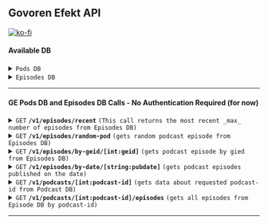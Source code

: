## Govoren Efekt API

[![ko-fi](https://ko-fi.com/img/githubbutton_sm.svg)](https://ko-fi.com/U7U51VFGK)

#### Available DB 

<details><summary><code>Pods DB</code></summary>   


> | column      | type    | desciption                               | API Exposed |
> |-------------|---------|------------------------------------------|-------------|
> | podcast_id  | INTEGER | Podcast ID in GE Pods DB                 | Yes         |
> | title       | TEXT    | Podcast Name                             | Yes         |
> | description | TEXT    | Podcast Description                      | Yes         |
> | website     | TEXT    | Podcast Website Link                     | Yes         |
> | rssfeed     | TEXT    | Podcast RSS Feed Link                    | Yes         |
> | etag        | TEXT    | RSS Feed Latest etag                     | No          |
> | modified    | TEXT    | Last-Modified from RSS Feed              | No          |
> | category    | TEXT    | Podcast Category                         | Yes         |
> | lastep      | TEXT    | Lastest episode                          | No          |
</details>

<details><summary><code>Episodes DB</code></summary>   
 

> | column      | type    | desciption                                | API Exposed |
> |-------------|---------|-------------------------------------------|-------------|
> | geid        | INTEGER | Episode ID in GE Episode DB               | Yes         |
> | guid        | TEXT    | Episode GUID                              | Yes         |
> | podcast_id  | INTEGER | Podcast ID in GE Pods DB                  | Yes         |
> | link        | TEXT    | Episode Link                              | Yes         |
> | audio       | TEXT    | Link to Episode Audio                     | Yes         |
> | image       | TEXT    | Link to Episode Image                     | Yes         |
> | title       | TEXT    | Episode Title                             | Yes         |
> | description | TEXT    | Epispde Description                       | Yes         |
> | pubdate     | TEXT    | Episode Publication Date                  | Yes         |
> | isodate     | TEXT    | Episode Publication Date converted to ISO | No          |
> | duration    | TEXT    | Episode Duration                          | Yes         |
> | explicit    | TEXT    | Aadult Language or Sexual Content         | Yes         |
> | lenght      | TEXT    | Episode Lenght in bytes                   | Yes         |
> | author      | TEXT    | Episode Author                            | Yes         |
> | episodeno   | TEXT    | Episode number (Podcast Internal)         | Yes         |
> | seasonno    | TEXT    | Episode Season Number (Podcast Internal)  | Yes         |

</details>

------------------------------------------------------------------------------------------

#### GE Pods DB and Episodes DB Calls - No Authentication Required (for now)

<details> <summary><code>GET</code> <code><b>/v1/episodes/recent</b></code> <code>(This call returns the most recent _max_ number of episodes from Episodes DB)</code></summary>

##### Parameters

> max - Maximum number of results to return. (optional | default: 10 | min: 1 | max: 25)

##### Responses

> | http code     | content-type                      | response                                                            |
> |---------------|-----------------------------------|---------------------------------------------------------------------|
> | 200           | application/json                  | JSON                                                                |

##### Example cURL

> ```javascript
>  curl --location --request GET 'https://api.govorenefekt.bg/v1/episodes/recent?max=12'   
> ```

##### Rate Limit

> None

</details>

<details>
 <summary><code>GET</code> <code><b>/v1/episodes/random-pod</b></code> <code>(gets random podcast episode from Episodes DB)</code></summary>

##### Parameters

> max - Maximum number of results to return. (optional | default: 1 | min: 1 | max: 10)

##### Responses

> | http code     | content-type                      | response                                                            |
> |---------------|-----------------------------------|---------------------------------------------------------------------|
> | 200           |  application/json                 | JSON                                                                |

##### Example cURL

> ```javascript
>  curl --location --request GET 'https://api.govorenefekt.bg/v1/episodes/random-pod?max=3'
> ```

##### Rate limit

> 10 r/m

</details>

<details>
 <summary><code>GET</code> <code><b>/v1/episodes/by-geid/[int:geid]</b></code> <code>(gets podcast episode by gied from Episodes DB)</code></summary>

##### Parameters

> geid - integer, episode GEID in Episodes DB

##### Responses

> | http code     | content-type                      | response                                                            |
> |---------------|-----------------------------------|---------------------------------------------------------------------|
> | 200           |  application/json                 | JSON                                                                |

##### Example cURL

> ```javascript
>  curl --location --request GET 'https://api.govorenefekt.bg/v1/episodes/by-geid/8700'
> ```

##### Rate limit

> 10 r/m

</details>

<details>
 <summary><code>GET</code> <code><b>/v1/episodes/by-date/[string:pubdate]</b></code> <code>(gets podcast episodes published on the date)</code></summary>

##### Parameters

> geid - string, date in format YYYYMMDD

##### Responses

> | http code     | content-type                      | response                                                            |
> |---------------|-----------------------------------|---------------------------------------------------------------------|
> | 200           |  application/json                 | JSON                                                                |

##### Example cURL

> ```javascript
>  curl --location --request GET 'https://api.govorenefekt.bg/v1/episodes/by-date/20201222'
> ```

##### Rate limit

> 10 r/m

</details>

<details>
 <summary><code>GET</code> <code><b>/v1/podcasts/[int:podcast-id]</b></code> <code>(gets data about requested podcast-id from Podcast DB)</code></summary>

##### Parameters

> none    

##### Responses

> | http code     | content-type                      | response                                                            |
> |---------------|-----------------------------------|---------------------------------------------------------------------|
> | 200           |  application/json                 | JSON                                                                |

##### Example cURL

> ```javascript
>  curl --location --request GET 'https://api.govorenefekt.bg/v1/podcasts/426'
> ```

##### Rate limit

> 10 r/m

</details>

<details>
 <summary><code>GET</code> <code><b>/v1/podcasts/[int:podcast-id]/episodes</b></code> <code>(gets all episodes from Episode DB by podcast-id)</code></summary>

##### Parameters

> none    

##### Responses

> | http code     | content-type                      | response                                                            |
> |---------------|-----------------------------------|---------------------------------------------------------------------|
> | 200           |  application/json                 | JSON                                                                |

##### Example cURL

> ```javascript
>  curl --location --request GET 'https://api.govorenefekt.bg/v1/podcasts/426/episodes'
> ```

##### Rate limit

> 10 r/m

</details>

------------------------------------------------------------------------------------------
